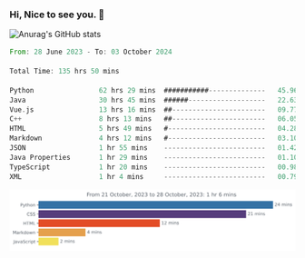 ### Hi, Nice to see you. 👋

<!--
**EtherFin/EtherFin** is a ✨ _special_ ✨ repository because its `README.md` (this file) appears on your GitHub profile.

Here are some ideas to get you started:

- 🔭 I’m currently working on ...
- 🌱 I’m currently learning ...
- 👯 I’m looking to collaborate on ...
- 🤔 I’m looking for help with ...
- 💬 Ask me about ...
- 📫 How to reach me: ...
- 😄 Pronouns: ...
- ⚡ Fun fact: ...
-->


![Anurag's GitHub stats](https://github-readme-stats.vercel.app/api?username=EtherFin&bg_color=30,e96443,e97f43,e99943,e9b443,e9ce43,e9e843,d3e943,bee943,a9e943,94e943&title_color=fff&text_color=000&show_icons=true&icon_color=000)


<!--START_SECTION:waka-->

```rust
From: 28 June 2023 - To: 03 October 2024

Total Time: 135 hrs 50 mins

Python                62 hrs 29 mins  ###########--------------   45.96 %
Java                  30 hrs 45 mins  ######-------------------   22.63 %
Vue.js                13 hrs 16 mins  ##-----------------------   09.77 %
C++                   8 hrs 13 mins   ##-----------------------   06.05 %
HTML                  5 hrs 49 mins   #------------------------   04.28 %
Markdown              4 hrs 12 mins   #------------------------   03.10 %
JSON                  1 hr 55 mins    -------------------------   01.42 %
Java Properties       1 hr 29 mins    -------------------------   01.10 %
TypeScript            1 hr 20 mins    -------------------------   00.98 %
XML                   1 hr 4 mins     -------------------------   00.79 %
```

<!--END_SECTION:waka-->

<img
  src="https://github.com/EtherFin/EtherFin/blob/master/images/stat.svg"
  alt="Work Dashboard"
/>

